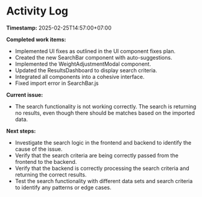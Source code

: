 # Activity Log

**Timestamp:** 2025-02-25T14:57:00+07:00

**Completed work items:**

*   Implemented UI fixes as outlined in the UI component fixes plan.
*   Created the new SearchBar component with auto-suggestions.
*   Implemented the WeightAdjustmentModal component.
*   Updated the ResultsDashboard to display search criteria.
*   Integrated all components into a cohesive interface.
*   Fixed import error in SearchBar.js

**Current issue:**

*   The search functionality is not working correctly. The search is returning no results, even though there should be matches based on the imported data.

**Next steps:**

*   Investigate the search logic in the frontend and backend to identify the cause of the issue.
*   Verify that the search criteria are being correctly passed from the frontend to the backend.
*   Verify that the backend is correctly processing the search criteria and returning the correct results.
*   Test the search functionality with different data sets and search criteria to identify any patterns or edge cases.
